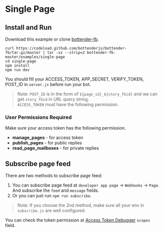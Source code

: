 # Single Page

## Install and Run

Download this example or clone [bottender-fb](https://github.com/bottenderjs/bottender-fb).

```
curl https://codeload.github.com/bottenderjs/bottender-fb/tar.gz/master | tar -xz --strip=2 bottender-fb-master/examples/single-page
cd single-page
npm install
npm run dev
```

You should fill your ACCESS_TOKEN, APP_SECRET, VERIFY_TOKEN, POST_ID in `server.js` before run your bot.

> Note: `POST_ID` is in the form of `${page_id}_${story_fbid}` and we can get `story_fbid` in URL query string.  
`ACCESS_TOKEN` must have the following permission.

### User Permissions Required

Make sure your access token has the following permission.

* **manage_pages** - for access token
* **publish_pages** - for public replies
* **read_page_mailboxes** - for private replies

## Subscribe page feed

There are two methods to subscribe page feed:

1. You can subscribe page feed at `developer app page` -> `Webhooks` -> `Page`.
    And subscribe the `feed` and `message` fields.
2. Or you can just run `npm run subscribe`.

> Note: If you choose the 2nd method, make sure all your env in `subscribe.js` are well configured.

You can check the token permission at [Access Token Debugger](https://developers.facebook.com/tools/debug/accesstoken) `scopes` field.
